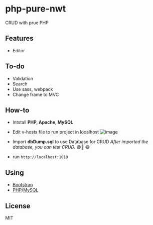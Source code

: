 # php-pure-nwt

CRUD with prue PHP

## Features

* Editor

## To-do
* Validation
* Search
* Use sass, webpack
* Change frame to MVC

## How-to

* Intstall **PHP, Apache, MySQL**
* Edit v-hosts file to run project in localhost
![image](https://user-images.githubusercontent.com/41044655/85939752-03bc3b80-b93e-11ea-8817-b3b113517e6c.png)

* Import **dbDump.sql** to use Database for CRUD
*After imported the database, you can test CRUD.*
:smile::hugs:	:smile:	
* run <code>http://localhost:1010</code>

## Using

* <a href="https://getbootstrap.com/">Bootstrap</a>
* <a href="http://php.net/">PHP</a>/<a href="http://mysql.com/">MySQL</a>

## License

MIT